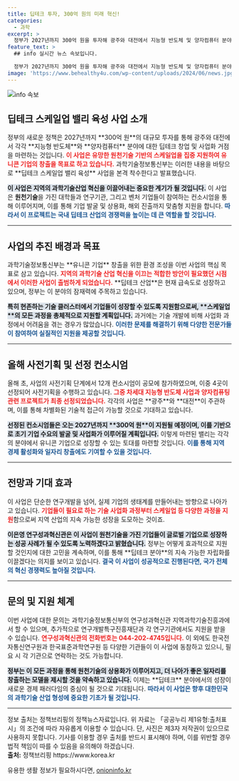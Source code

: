 ```yaml
---
title: 딥테크 투자, 300억 원의 미래 혁신!
categories:
  - 과학
excerpt: >
  정부가 2027년까지 300억 원을 투자해 광주와 대전에서 지능형 반도체 및 양자컴퓨터 분야의 유니콘 기업을 육성합니다. 딥테크 창업과 사업화를 위한 혁신 거점 조성이 기대됩니다!
feature_text: >
  ## info 실시간 뉴스 속보입니다.

  정부가 2027년까지 300억 원을 투자해 광주와 대전에서 지능형 반도체 및 양자컴퓨터 분야의 유니콘 기업을 육성합니다. 딥테크 창업과 사업화를 위한 혁신 거점 조성이 기대됩니다!
image: 'https://www.behealthy4u.com/wp-content/uploads/2024/06/news.jpg'
---
```


<p><img src="https://www.behealthy4u.com/wp-content/uploads/2024/06/news.jpg" alt="info 속보" /></p>

<h2 data-ke-size="size26">딥테크 스케일업 밸리 육성 사업 소개</h2>

<p data-ke-size="size16">정부의 새로운 정책은 2027년까지 **300억 원**의 대규모 투자를 통해 광주와 대전에서 각각 **지능형 반도체**와 **양자컴퓨터** 분야에 대한 딥테크 창업 및 사업화 거점을 마련하는 것입니다. <b><span style="color: #ee2323;">이 사업은 유망한 원천기술 기반의 스케일업을 집중 지원하여 유니콘 기업의 창출을 목표로 하고 있습니다.</span></b> 과학기술정보통신부는 이러한 내용을 바탕으로 **딥테크 스케일업 밸리 육성** 사업을 본격 착수한다고 발표했습니다.</p>

<p data-ke-size="size16"><b><span style="background-color: #21538527;">이 사업은 지역의 과학기술산업 혁신을 이끌어내는 중요한 계기가 될 것입니다.</span></b> 이 사업은 <b>원천기술</b>을 가진 대학들과 연구기관, 그리고 벤처 기업들이 참여하는 컨소시엄을 통해 이루어지며, 이를 통해 기업 발굴 및 상용화, 해외 진출까지 맞춤형 지원을 합니다. <b><span style="color: #1a5490;">따라서 이 프로젝트는 국내 딥테크 산업의 경쟁력을 높이는 데 큰 역할을 할 것입니다.</span></b></p>

<hr>

<h2 data-ke-size="size26">사업의 추진 배경과 목표</h2>

<p data-ke-size="size16">과학기술정보통신부는 **유니콘 기업** 창출을 위한 환경 조성을 이번 사업의 핵심 목표로 삼고 있습니다. <b><span style="color: #ee2323;">지역의 과학기술 산업 혁신을 이끄는 적합한 방안이 필요했던 시점에서 이러한 사업이 출범하게 되었습니다.</span></b> **딥테크 산업**은 현재 급속도로 성장하고 있으며, 정부는 이 분야의 잠재력에 주목하고 있습니다.</p>

<p data-ke-size="size16"><b><span style="background-color: #21538527;">특히 현존하는 기술 클러스터에서 기업들이 성장할 수 있도록 지원함으로써, **스케일업**의 모든 과정을 총체적으로 지원할 계획입니다.</span></b> 과거에는 기술 개발에 비해 사업화 과정에서 어려움을 겪는 경우가 많았습니다. <b><span style="color: #1a5490;">이러한 문제를 해결하기 위해 다양한 전문가들이 참여하여 실질적인 지원을 제공할 것입니다.</span></b></p>

<hr>

<h2 data-ke-size="size26">올해 사전기획 및 선정 컨소시엄</h2>

<p data-ke-size="size16">올해 초, 사업의 사전기획 단계에서 12개 컨소시엄이 공모에 참가하였으며, 이중 4곳이 선정되어 사전기획을 수행하고 있습니다. <b><span style="color: #ee2323;">그중 차세대 지능형 반도체 사업과 양자컴퓨팅 관련 프로젝트가 최종 선정되었습니다.</span></b> 각각의 사업은 **광주**와 **대전**이 주관하며, 이를 통해 차별화된 기술적 접근이 가능할 것으로 기대하고 있습니다.</p>

<p data-ke-size="size16"><b><span style="background-color: #21538527;">선정된 컨소시엄들은 오는 2027년까지 **300억 원**이 지원될 예정이며, 이를 기반으로 초기 기업 수요의 발굴 및 사업화가 이루어질 계획입니다.</span></b> 이렇게 마련된 밸리는 각각의 분야에서 유니콘 기업으로 성장할 수 있는 토대를 마련할 것입니다. <b><span style="color: #1a5490;">이를 통해 지역 경제 활성화와 일자리 창출에도 기여할 수 있을 것입니다.</span></b></p>

<hr>

<h2 data-ke-size="size26">전망과 기대 효과</h2>

<p data-ke-size="size16">이 사업은 단순한 연구개발을 넘어, 실제 기업의 생태계를 만들어내는 방향으로 나아가고 있습니다. <b><span style="color: #ee2323;">기업들이 필요로 하는 기술 사업화 과정부터 스케일업 등 다양한 과정을 지원</span></b>함으로써 지역 산업의 지속 가능한 성장을 도모하는 것이죠.</p>

<p data-ke-size="size16"><b><span style="background-color: #21538527;">이은영 연구성과혁신관은 이 사업이 원천기술을 가진 기업들이 글로벌 기업으로 성장하는 성공 사례가 될 수 있도록 노력하겠다고 밝혔습니다.</span></b> 정부는 어떻게 효과적으로 지원할 것인지에 대한 고민을 계속하며, 이를 통해 **딥테크 분야**의 지속 가능한 자립화를 이끌겠다는 의지를 보이고 있습니다. <b><span style="color: #1a5490;">결국 이 사업이 성공적으로 진행된다면, 국가 전체의 혁신 경쟁력도 높아질 것입니다.</span></b></p>

<hr>

<h2 data-ke-size="size26">문의 및 지원 체계</h2>

<p data-ke-size="size16">이번 사업에 대한 문의는 과학기술정보통신부의 연구성과혁신관 지역과학기술진흥과에서 할 수 있으며, 추가적으로 연구개발특구진흥재단과 각 연구기관에서도 지원을 받을 수 있습니다. <b><span style="color: #ee2323;">연구성과혁신관의 전화번호는 044-202-4745입니다.</span></b> 이 외에도 한국전자통신연구원과 한국표준과학연구원 등 다양한 기관들이 이 사업에 동참하고 있으니, 필요 시 각 기관으로 연락하는 것도 가능합니다.</p>

<p data-ke-size="size16"><b><span style="background-color: #21538527;">정부는 이 모든 과정을 통해 원천기술의 상용화가 이루어지고, 더 나아가 좋은 일자리를 창출하는 모델을 제시할 것을 약속하고 있습니다.</span></b> 이제는 **딥테크** 분야에서의 성장이 새로운 경제 패러다임의 중심이 될 것으로 기대됩니다. <b><span style="color: #1a5490;">따라서 이 사업은 향후 대한민국의 과학기술 산업 형성에 중요한 기초가 될 것입니다.</span></b></p>

<hr>

<p data-ke-size="size16">정보 출처는 정책브리핑의 정책뉴스자료입니다. 위 자료는 「공공누리 제1유형:출처표시」의 조건에 따라 자유롭게 이용할 수 있습니다. 단, 사진은 제3자 저작권이 있으므로 사용하지 못합니다. 기사를 이용할 경우 출처를 반드시 표시해야 하며, 이를 위반할 경우 법적 책임이 따를 수 있음을 유의해야 하겠습니다. <br><strong>출처:</strong> 정책브리핑 https://www.korea.kr</p>
유용한 생활 정보가 필요하시다면, <a href="https://onioninfo.kr" rel="dofollow">onioninfo.kr</a>


